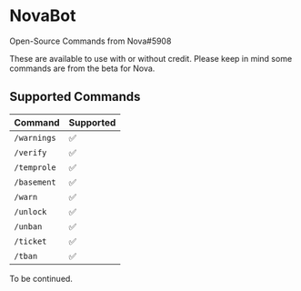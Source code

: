 # NovaBot
Open-Source Commands from Nova#5908

These are available to use with or without credit.
Please keep in mind some commands are from the beta for Nova.

## Supported Commands
| Command  | Supported          |
| -------  | ------------------- |
| `/warnings` | :white_check_mark: |
| `/verify` | :white_check_mark: |
| `/temprole` | :white_check_mark: |
| `/basement` | :white_check_mark: |
| `/warn` | :white_check_mark: |
| `/unlock` | :white_check_mark: |
| `/unban` | :white_check_mark: |
| `/ticket` | :white_check_mark: |
| `/tban` | :white_check_mark: |
To be continued.
